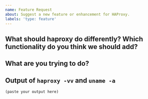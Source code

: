 ```yaml
---
name: Feature Request
about: Suggest a new feature or enhancement for HAProxy.
labels: 'type: feature'
---
```


<!--

Welcome! - We kindly ask that you:

  1. Fill out the issue template below - not doing so needs a good reason.
  2. Use the forum or the mailing list if you have a question rather than a bug or feature request.

The forum is at: https://discourse.haproxy.org/

The mailing list (no need to subscribe) is: haproxy@formilux.org
Subscribe to the list: haproxy+subscribe@formilux.org
Unsubscribe from the list: haproxy+unsubscribe@formilux.org

Forum and mailing list are correct places for questions about HAProxy or general suggestions
and topics, e.g. usage or documentation questions! This issue tracker is for tracking bugs and
feature requests directly relating to the development of the software itself.

Thanks for understanding, and for contributing to the project!

-->

## What should haproxy do differently? Which functionality do you think we should add?

<!--
Please describe the feature you would like us to add here.
-->


## What are you trying to do?

<!--
This section should contain a brief description what you're trying to do, which
would be possible after implementing the new feature.
-->

## Output of `haproxy -vv` and `uname -a`

<!--
Please add the output of haproxy -vv you are currently using here, this helps us
later to see what has changed in HAProxy when we revisit this issue after some
time.

Put it in code blocks ```:
-->

```
(paste your output here)
```
